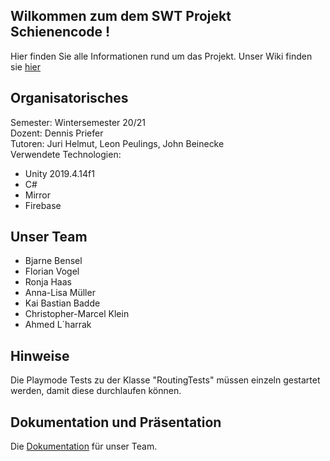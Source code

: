 ## Wilkommen zum dem SWT Projekt Schienencode !
Hier finden Sie alle Informationen rund um das Projekt. 
Unser Wiki finden sie [hier](https://git.thm.de/ii-swt-p/ws20-21-schienencode/ws20-21-schienencode/-/wikis/home)

## Organisatorisches
Semester: Wintersemester 20/21  
Dozent: Dennis Priefer  
Tutoren: Juri Helmut, Leon Peulings, John Beinecke  
Verwendete Technologien:
- Unity 2019.4.14f1
- C#
- Mirror
- Firebase

## Unser Team
- Bjarne Bensel
- Florian Vogel
- Ronja Haas
- Anna-Lisa Müller
- Kai Bastian Badde
- Christopher-Marcel Klein
- Ahmed L´harrak

## Hinweise
Die Playmode Tests zu der Klasse "RoutingTests" müssen einzeln gestartet werden, damit diese durchlaufen können. 

## Dokumentation und Präsentation
Die [Dokumentation](https://rianvegeta.github.io/Schienencode-Doc/index.html) für unser Team.  
 
